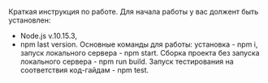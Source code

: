 Краткая инструкция по работе.
Для начала работы у вас должент быть установлен:
- Node.js v.10.15.3,
- npm last version.
Основные команды для работы:
установка - npm i, 
запуск локального сервера - npm start.
Сборка проекта без запуска локального сервера - npm run build.
Запуск тестирования на соответствия код-гайдам - npm test.
